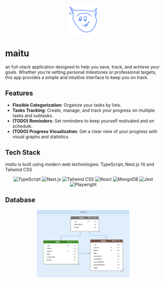 
<p align="center">
  <img src="https://raw.githubusercontent.com/vmberto/maitu/main/public/icons/apple-touch-icon.png" alt="MAITU Logo" width="100" />
</p>

# maitu

an full-stack application designed to help you save, track, and achieve your goals. Whether you're setting personal milestones or professional targets, this app provides a simple and intuitive interface to keep you on track.

## Features

- **Flexible Categorization**: Organize your tasks by lists.
- **Tasks Tracking**: Create, manage, and track your progress on multiple tasks and subtasks.
- **(TODO) Reminders**: Set reminders to keep yourself motivated and on schedule.
- **(TODO) Progress Visualization**: Get a clear view of your progress with visual graphs and statistics.

## Tech Stack

_maitu_ is built using modern web technologies: TypeScript, Next.js 14 and Tailwind CSS

<p align="center">
  <img src="https://upload.wikimedia.org/wikipedia/commons/4/4c/Typescript_logo_2020.svg" alt="TypeScript" width="60" />
  <img src="https://www.hacksoft.io/_next/image?url=https%3A%2F%2Fwww.datocms-assets.com%2F98835%2F1684410508-image-7.png&w=640&q=75" alt="Next.js" width="60" />
  <img src="https://upload.wikimedia.org/wikipedia/commons/thumb/d/d5/Tailwind_CSS_Logo.svg/1024px-Tailwind_CSS_Logo.svg.png" alt="Tailwind CSS" width="60" />
  <img src="https://upload.wikimedia.org/wikipedia/commons/a/a7/React-icon.svg" alt="React" width="60" />
  <img src="https://cdn.icon-icons.com/icons2/3053/PNG/512/mongodb_compass_macos_bigsur_icon_189933.png" alt="MongoDB" width="60" />
  <img src="https://cdn.freebiesupply.com/logos/large/2x/jest-logo-png-transparent.png" alt="Jest" width="60" />
  <img src="https://playwright.dev/img/playwright-logo.svg" alt="Playwright" width="60" />
</p>

## Database

<p align="center">
  <img src="https://raw.githubusercontent.com/vmberto/maitu/main/docs/mongodb-database.png" alt="maitu-db" width="60%" />
</p>
